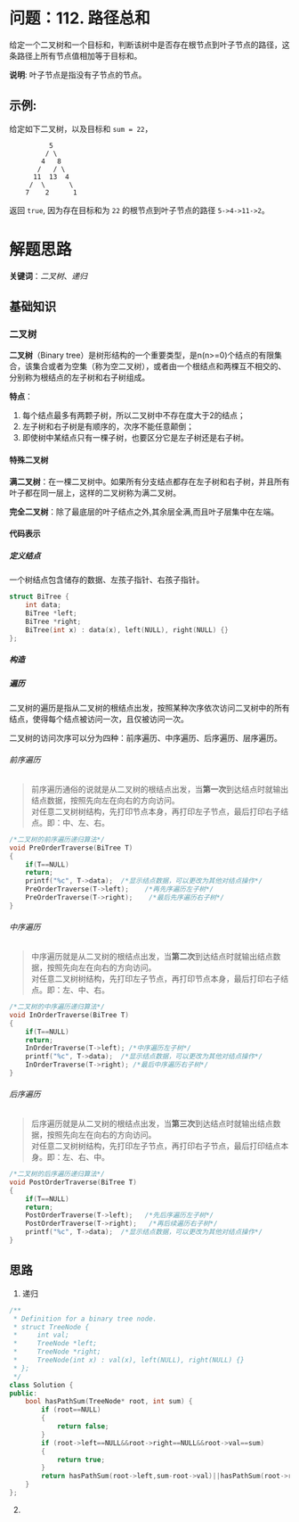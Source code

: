 # 问题：112. 路径总和

给定一个二叉树和一个目标和，判断该树中是否存在根节点到叶子节点的路径，这条路径上所有节点值相加等于目标和。

**说明**: 叶子节点是指没有子节点的节点。

## 示例: 
给定如下二叉树，以及目标和 `sum = 22`，

              5
             / \
            4   8
           /   / \
          11  13  4
         /  \      \
        7    2      1

返回 `true`, 因为存在目标和为 `22` 的根节点到叶子节点的路径 `5->4->11->2`。

# 解题思路

**关键词**：*二叉树*、*递归*

## 基础知识

### 二叉树

**二叉树**（Binary tree）是树形结构的一个重要类型，是n(n>=0)个结点的有限集合，该集合或者为空集（称为空二叉树），或者由一个根结点和两棵互不相交的、分别称为根结点的左子树和右子树组成。

**特点**：
1. 每个结点最多有两颗子树，所以二叉树中不存在度大于2的结点；
2. 左子树和右子树是有顺序的，次序不能任意颠倒；
3. 即使树中某结点只有一棵子树，也要区分它是左子树还是右子树。

#### 特殊二叉树

**满二叉树**：在一棵二叉树中。如果所有分支结点都存在左子树和右子树，并且所有叶子都在同一层上，这样的二叉树称为满二叉树。

**完全二叉树**：除了最底层的叶子结点之外,其余层全满,而且叶子层集中在左端。

#### 代码表示

##### 定义结点

一个树结点包含储存的数据、左孩子指针、右孩子指针。

```c++
struct BiTree {
    int data;
    BiTree *left;
    BiTree *right;
    BiTree(int x) : data(x), left(NULL), right(NULL) {}
};
```

##### 构造

##### 遍历

二叉树的遍历是指从二叉树的根结点出发，按照某种次序依次访问二叉树中的所有结点，使得每个结点被访问一次，且仅被访问一次。

二叉树的访问次序可以分为四种：前序遍历、中序遍历、后序遍历、层序遍历。

###### 前序遍历

> 前序遍历通俗的说就是从二叉树的根结点出发，当**第一次**到达结点时就输出结点数据，按照先向左在向右的方向访问。  
对任意二叉树树结构，先打印节点本身，再打印左子节点，最后打印右子结点。即：中、左、右。

```c++
/*二叉树的前序遍历递归算法*/
void PreOrderTraverse(BiTree T)
{
    if(T==NULL)
    return;
    printf("%c", T->data);  /*显示结点数据，可以更改为其他对结点操作*/
    PreOrderTraverse(T->left);    /*再先序遍历左子树*/
    PreOrderTraverse(T->right);    /*最后先序遍历右子树*/
}
```

###### 中序遍历

> 中序遍历就是从二叉树的根结点出发，当**第二次**到达结点时就输出结点数据，按照先向左在向右的方向访问。  
对任意二叉树树结构，先打印左子节点，再打印节点本身，最后打印右子结点。即：左、中、右。

```c++
/*二叉树的中序遍历递归算法*/
void InOrderTraverse(BiTree T)
{
    if(T==NULL)
    return;
    InOrderTraverse(T->left); /*中序遍历左子树*/
    printf("%c", T->data);  /*显示结点数据，可以更改为其他对结点操作*/
    InOrderTraverse(T->right); /*最后中序遍历右子树*/
}
```

###### 后序遍历

>后序遍历就是从二叉树的根结点出发，当**第三次**到达结点时就输出结点数据，按照先向左在向右的方向访问。  
对任意二叉树树结构，先打印左子节点，再打印右子节点，最后打印结点本身。即：左、右、中。

```c++
/*二叉树的后序遍历递归算法*/
void PostOrderTraverse(BiTree T)
{
    if(T==NULL)
    return;
    PostOrderTraverse(T->left);   /*先后序遍历左子树*/
    PostOrderTraverse(T->right);   /*再后续遍历右子树*/
    printf("%c", T->data);  /*显示结点数据，可以更改为其他对结点操作*/
}
```

## 思路

1. 递归

```c++
/**
 * Definition for a binary tree node.
 * struct TreeNode {
 *     int val;
 *     TreeNode *left;
 *     TreeNode *right;
 *     TreeNode(int x) : val(x), left(NULL), right(NULL) {}
 * };
 */
class Solution {
public:
    bool hasPathSum(TreeNode* root, int sum) {
        if (root==NULL)
        {
            return false;
        }
        if (root->left==NULL&&root->right==NULL&&root->val==sum)
        {
            return true;
        }
        return hasPathSum(root->left,sum-root->val)||hasPathSum(root->right,sum-root->val);
    }
};
```

2.